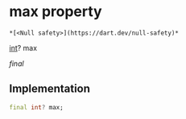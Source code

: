 


# max property




    *[<Null safety>](https://dart.dev/null-safety)*


[int](https://api.flutter.dev/flutter/dart-core/int-class.html)? max
  
_final_






## Implementation

```dart
final int? max;


```







